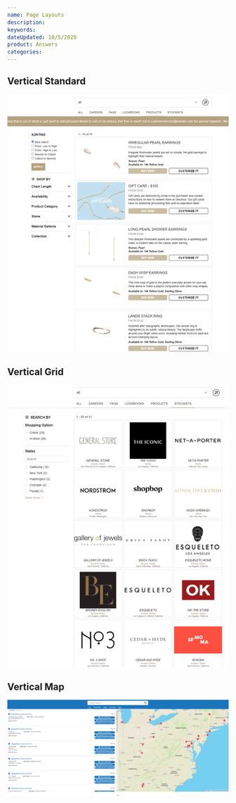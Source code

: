 ```yaml
---
name: Page Layouts
description: 
keywords: 
dateUpdated: 10/5/2020
product: Answers
categories: 
---
```

## Vertical Standard
![image](../../../Images/PagesTemplates/VerticalStandard.png) 

## Vertical Grid
![image](../../../Images/PagesTemplates/VerticalGrid.png) 

## Vertical Map
![image](../../../Images/PagesTemplates/VerticalMap.png) 